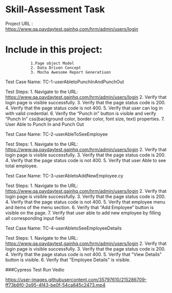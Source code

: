 # Skill-Assessment Task 
Project URL : https://www.qa.paydaytest.gainhq.com/hrm/admin/users/login

# Include in this project: 
               1.Page object Model 
               2. Data Driven Concept   
               3. Mocha Awesome Report Generatiuon 

Test Case Name: TC-1-userAbletoPunchInAndPunchOut

 Test Steps:
     1. Navigate to the URL: https://www.qa.paydaytest.gainhq.com/hrm/admin/users/login
     2. Verify that login page is visible successfully. 
     3. Verify that the page status code is 200. 
     4. Verify that the page status code is not 400.
     5. Verify that user can log in with valid credential.
     6. Verify the “Punch in” button is visible and verify “Punch In” css(background color, border color, font size, text) properties. 
     7. User Able to Punch In and Punch Out 

Test Case Name: TC-2-userAbleToSeeEmployee

 Test Steps:
     1. Navigate to the URL: https://www.qa.paydaytest.gainhq.com/hrm/admin/users/login
     2. Verify that login page is visible successfully. 
     3. Verify that the page status code is 200. 
     4. Verify that the page status code is not 400.
     5.  Verify that user Able to see total employee. 

Test Case Name: TC-3-userAbletoAddNewEmployee.cy

Test Steps:
     1. Navigate to the URL: https://www.qa.paydaytest.gainhq.com/hrm/admin/users/login
     2. Verify that login page is visible successfully. 
     3. Verify that the page status code is 200. 
     4. Verify that the page status code is not 400.
     5.  Verify that employee menu and items of the menu section.
     6.  Verify that “Add Employee” button is visible on the page. 
     7.  Verify that user able to add new employee by filling all corresponding input field


Test Case Name: TC-4-userAbletoSeeEmployeeDetails

Test Steps:
     1. Navigate to the URL: https://www.qa.paydaytest.gainhq.com/hrm/admin/users/login
     2. Verify that login page is visible successfully. 
     3. Verify that the page status code is 200. 
     4. Verify that the page status code is not 400.
     5. Verify that "View Details" button is visible.
     6. Verify that "Employee Details" is visible.



###Cypress Test Run Vedio

https://user-images.githubusercontent.com/35797610/215286709-ff73b6f0-2e95-4f43-be0f-54ca645c2473.mp4



 
